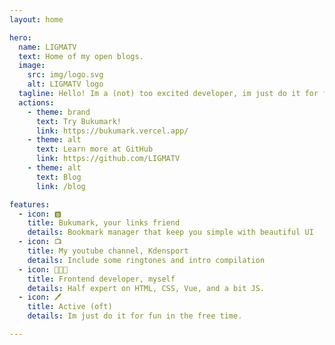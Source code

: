 ```yaml
---
layout: home

hero:
  name: LIGMATV
  text: Home of my open blogs.
  image:
    src: img/logo.svg
    alt: LIGMATV logo
  tagline: Hello! Im a (not) too excited developer, im just do it for fun in the free time.
  actions:
    - theme: brand
      text: Try Bukumark!
      link: https://bukumark.vercel.app/
    - theme: alt
      text: Learn more at GitHub
      link: https://github.com/LIGMATV
    - theme: alt
      text: Blog
      link: /blog

features:
  - icon: 🅱️
    title: Bukumark, your links friend
    details: Bookmark manager that keep you simple with beautiful UI
  - icon: 📺
    title: My youtube channel, Kdensport
    details: Include some ringtones and intro compilation
  - icon: 👨🏻‍💻
    title: Frontend developer, myself
    details: Half expert on HTML, CSS, Vue, and a bit JS.
  - icon: 🖊️
    title: Active (oft)
    details: Im just do it for fun in the free time.

---
```


